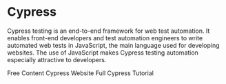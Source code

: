# Cypress

Cypress testing is an end-to-end framework for web test automation. It enables front-end developers and test automation engineers to write automated web tests in JavaScript, the main language used for developing websites. The use of JavaScript makes Cypress testing automation especially attractive to developers.

<ResourceGroupTitle>Free Content</ResourceGroupTitle>
<BadgeLink colorScheme='blue' badgeText='Official Website' href='https://www.cypress.io/'>Cypress Website</BadgeLink>
<BadgeLink badgeText='Watch' href='https://www.youtube.com/watch?v=jX3v3N6oN5M'>Full Cypress Tutorial</BadgeLink>